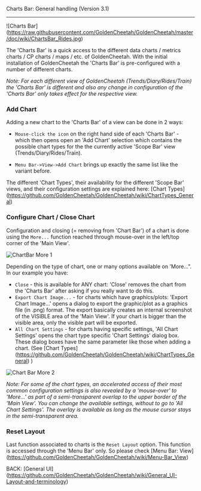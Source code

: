Charts Bar: General handling (Version 3.1)
***

![Charts Bar] (https://raw.githubusercontent.com/GoldenCheetah/GoldenCheetah/master/doc/wiki/ChartsBar_Rides.jpg)

The 'Charts Bar' is a quick access to the different data charts / metrics charts / CP charts / maps / etc. of GoldenCheetah. With the initial installation of GoldenCheetah the 'Charts Bar' is pre-configured with a number of different charts.

_Note: For each different view of GoldenCheetah (Trends/Diary/Rides/Train) the 'Charts Bar' is different and also any change in configuration of the 'Charts Bar' only takes effect for the respective view._

### Add Chart

Adding a new chart to the 'Charts Bar' of a view can be done in 2 ways:

* `Mouse-click the icon` on the right hand side of each 'Charts Bar' - which then opens open an 'Add Chart' selection which contains the possible chart types for the the currently active 'Scope Bar' view (Trends/Diary/Rides/Train).

* `Menu Bar->View->Add Chart` brings up exactly the same list like the variant before.

The different 'Chart Types', their availability for the different 'Scope Bar' views, and their configuration settings are explained here: 
[Chart Types] (https://github.com/GoldenCheetah/GoldenCheetah/wiki/ChartTypes_General)

### Configure Chart / Close Chart

Configuration and closing (= removing from 'Chart Bar') of a chart is done using the `More...` function reached through mouse-over in the left/top corner of the 'Main View'.

![ChartBar More 1](https://raw.githubusercontent.com/GoldenCheetah/GoldenCheetah/master/doc/wiki/ChartsBar_Rides_More.GIF)

Depending on the type of chart, one or many options available on 'More...". In our example you have:

* `Close` - this is available for ANY chart: 'Close' removes the chart from the 'Charts Bar' after asking if you really want to do this.
* `Export Chart Image...` - for charts which have graphics/plots: 'Export Chart Image...' opens a dialog to export the graphic/plot as a graphics file (in .png) format. The export basically creates an internal screenshot of the VISIBLE area of the 'Main View'. If your chart is bigger than the visible area, only the visible part will be exported.
* `All Chart Settings` - for charts having specific settings, 'All Chart Settings' opens the chart type specific 'Chart Settings' dialog box. These dialog boxes have the same parameter like those when adding a chart. (See [Chart Types] (https://github.com/GoldenCheetah/GoldenCheetah/wiki/ChartTypes_General)  )

![Chart Bar More 2](https://raw.githubusercontent.com/GoldenCheetah/GoldenCheetah/master/doc/wiki/ChartsBar_Rides_More.jpg)

_Note: For some of the chart types, an accelerated access of their most common configuration settings is also revealed by a 'mouse-over' to 'More...' as part of a semi-transparent overlap to the upper border of the 'Main View'. You can change the available settings, without to go to 'All Chart Settings'. The overlay is available as long as the mouse cursor stays in the semi-transparent area._

### Reset Layout

Last function associated to charts is the `Reset Layout` option. This function is accessed through the 'Menu Bar' only. So please check [Menu Bar: View] (https://github.com/GoldenCheetah/GoldenCheetah/wiki/Menu-Bar_View)

BACK: [General UI] (https://github.com/GoldenCheetah/GoldenCheetah/wiki/General_UI-Layout-and-terminology)

